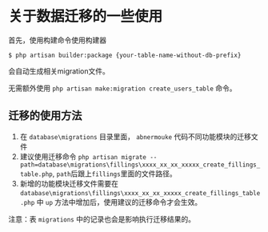 # 关于数据迁移的一些使用

 首先，使用构建命令使用构建器

 ```shell
$ php artisan builder:package {your-table-name-without-db-prefix}
```

会自动生成相关migration文件。

 无需额外使用 `php artisan make:migration create_users_table` 命令。


## 迁移的使用方法

1. 在 `database\migrations` 目录里面， `abnermouke` 代码不同功能模块的迁移文件
2. 建议使用迁移命令 `php artisan migrate --path=database\migrations\fillings\xxxx_xx_xx_xxxxx_create_fillings_table.php`, `path`后跟上`fillings`里面的文件路径。
3. 新增的功能模块迁移文件需要在  `database\migrations\fillings\xxxx_xx_xx_xxxxx_create_fillings_table.php` 中 `up` 方法中增加后，使用建议的迁移命令才会生效。


注意：表 `migrations` 中的记录也会是影响执行迁移结果的。